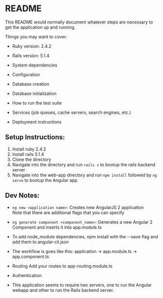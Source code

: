 # README

This README would normally document whatever steps are necessary to get the
application up and running.

Things you may want to cover:

* Ruby version: 2.4.2 

* Rails version: 5.1.4

* System dependencies

* Configuration

* Database creation

* Database initialization

* How to run the test suite

* Services (job queues, cache servers, search engines, etc.)

* Deployment instructions

## Setup Instructions: 
1. Install ruby 2.4.2
2. Install rails 5.1.4
3. Clone the directory
4. Navigate into the directory and run `rails s` to bootup the rails backend server
5. Navigate into the web-app directory and run `npm install` followed by `ng serve` to bootup the Angular app.

## Dev Notes:
* `ng new <application name>`: Creates new AngularJS 2 application
   <br/> Note that there are additional flags that you can specify

* `ng generate component <component_name>`: Generates a new Angular 2 Component 
    and inserts it into app.module.ts

* To add node_module dependencies, npm install with the --save flag and add them to angular-cli.json

* The workflow is goes like this: 
    application -> app.module.ts -> app.component.ts 

* Routing
Add your routes to app-routing.module.ts

* Authentication

* This application seems to require two servers, one to run the Angular webapp and other to run the Rails backend server. 
